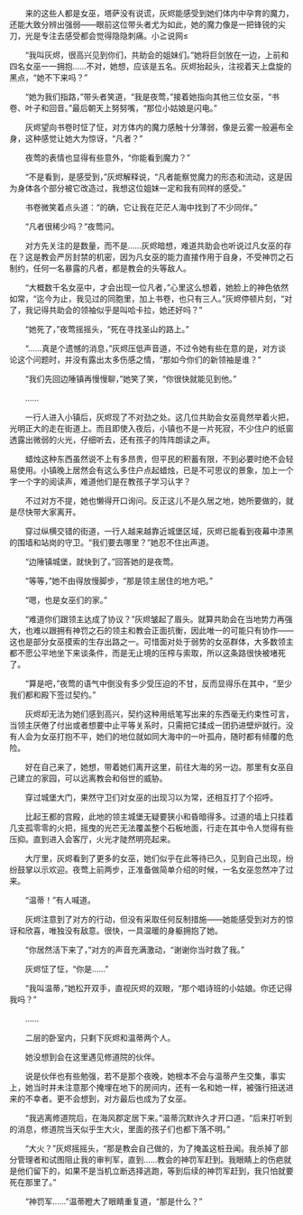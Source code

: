 　　来的这些人都是女巫，塔萨没有说谎，灰烬能感受到她们体内中孕育的魔力，还能大致分辨出强弱——眼前这位带头者尤为如此，她的魔力像是一把锋锐的尖刀，光是专注去感受都会觉得隐隐刺痛。小≧说网≤

　　“我叫灰烬，很高兴见到你们，共助会的姐妹们。”她将巨剑放在一边，上前和四名女巫一一拥抱……不对，她想，应该是五名。灰烬抬起头，注视着天上盘旋的黑点，“她不下来吗？”

　　“她为我们指路，”带头者笑道，“我是夜莺，”接着她指向其他三位女巫，“书卷、叶子和回音。”最后朝天上努努嘴，“那位小姑娘是闪电。”

　　灰烬望向书卷时怔了怔，对方体内的魔力感触十分薄弱，像是云雾一般遍布全身，这种感觉让她大为惊讶，“凡者？”

　　夜莺的表情也显得有些意外，“你能看到魔力？”

　　“不是看到，是感受到，”灰烬解释说，“凡者能察觉魔力的形态和流动，这是因为身体各个部分被它改造过，我想这位姐妹一定和我有同样的感受。”

　　书卷微笑着点头道：“的确，它让我在茫茫人海中找到了不少同伴。”

　　“凡者很稀少吗？”夜莺问。

　　对方先关注的是数量，而不是……灰烬暗想，难道共助会也听说过凡女巫的存在？这是教会严厉封禁的机密，因为凡女巫的能力直接作用于自身，不受神罚之石制约，任何一名暴露的凡者，都是教会的头等敌人。

　　“大概数千名女巫中，才会出现一位凡者，”心里这么想着，她脸上的神色依然如常，“迄今为止，我见过的同胞里，加上书卷，也只有三人。”灰烬停顿片刻，“对了，我记得共助会的领袖似乎是叫哈卡拉，她还好吗？”

　　“她死了，”夜莺摇摇头，“死在寻找圣山的路上。”

　　“……真是个遗憾的消息，”灰烬压低声音道，不过令她有些在意的是，对方谈论这个问题时，并没有露出太多伤感之情，“那如今你们的新领袖是谁？”

　　“我们先回边陲镇再慢慢聊，”她笑了笑，“你很快就能见到他。”

　　……

　　一行人进入小镇后，灰烬现了不对劲之处。这几位共助会女巫竟然举着火把，光明正大的走在街道上。而且即使入夜后，小镇也不是一片死寂，不少住户的纸窗透露出微弱的火光，仔细听去，还有孩子的阵阵朗读之声。

　　蜡烛这种东西虽然说不上有多昂贵，但平民的积蓄有限，不到必要时绝不会轻易使用。小镇晚上居然会有这么多住户点起蜡烛，已是不可思议的景象，加上一个字一个字的阅读声，难道他们是在教孩子学习认字？

　　不过对方不提，她也懒得开口询问。反正这儿不是久居之地，她所要做的，就是尽快带大家离开。

　　穿过纵横交错的街道，一行人越来越靠近城堡区域，灰烬已能看到夜幕中漆黑的围墙和站岗的守卫。“我们要去哪里？”她忍不住出声道。

　　“边陲镇城堡，就快到了。”回答她的是夜莺。

　　“等等，”她不由得放慢脚步，“那是领主居住的地方吧。”

　　“嗯，也是女巫们的家。”

　　“难道你们跟领主达成了协议？”灰烬皱起了眉头。就算共助会在当地势力再强大，也难以跟拥有神罚之石的领主和教会正面抗衡，因此唯一的可能只有协作——这也是部分女巫摸索的生存出路之一。可惜面对处于弱势的女巫群体，大多数领主都不愿公平地坐下来谈条件，而是无止境的压榨与索取，所以这条路很快被堵死了。

　　“算是吧，”夜莺的语气中倒没有多少受压迫的不甘，反而显得乐在其中，“至少我们都和殿下签过契约。”

　　灰烬却无法为她们感到高兴，契约这种用纸笔写出来的东西毫无约束性可言，当领主厌倦了付出或者想要中止平等关系时，只需把它揉成一团扔进壁炉就行。没有人会为女巫打抱不平，她们的地位就如同大海中的一叶孤舟，随时都有倾覆的危险。

　　好在自己来了，她想，带着她们离开这里，前往大海的另一边。那里有女巫自己建立的家园，可以远离教会和俗世的威胁。

　　穿过城堡大门，果然守卫们对女巫的出现习以为常，还相互打了个招呼。

　　比起王都的宫殿，此地的领主城堡无疑要狭小和昏暗得多。过道的墙上只挂着几支孤零零的火把，摇曳的光芒无法覆盖整个石板地面，行走在其中令人觉得有些压抑。直到进入会客厅，火光才陡然明亮起来。

　　大厅里，灰烬看到了更多的女巫，她们似乎在此等待已久，见到自己出现，纷纷鼓掌以示欢迎。夜莺上前两步，正准备做简单介绍的时候，一名女巫忽然冲了过来。

　　“温蒂！”有人喊道。

　　灰烬注意到了对方的行动，但没有采取任何反制措施——她能感受到对方的惊讶和欣喜，唯独没有敌意。很快，一具温暖的身躯拥抱了她。

　　“你居然活下来了，”对方的声音充满激动，“谢谢你当时救了我。”

　　灰烬怔了怔，“你是……”

　　“我叫温蒂，”她松开双手，直视灰烬的双眼，“那个唱诗班的小姑娘。你还记得我吗？”

　　……

　　二层的卧室内，只剩下灰烬和温蒂两个人。

　　她没想到会在这里遇见修道院的伙伴。

　　说是伙伴也有些勉强，若不是那个夜晚，她根本不会与温蒂产生交集，事实上，她当时并未注意那个掩埋在地下的房间内，还有一名和她一样，被强行扭送进来的不幸者。更不会想到，对方最后也成为了女巫。

　　“我逃离修道院后，在海风郡定居下来。”温蒂沉默许久才开口道，“后来打听到的消息，修道院当天似乎生大火，里面的孩子们也都下落不明。”

　　“大火？”灰烬摇摇头，“那是教会自己做的，为了掩盖这桩丑闻。我杀掉了部分管理者和试图阻止我的审判军，直到……教会的神罚军赶到。我眼睛上的伤疤就是他们留下的，如果不是当机立断选择逃跑，等到后续的神罚军赶到，我只怕就要死在那里了。”

　　“神罚军……”温蒂瞪大了眼睛重复道，“那是什么？”
